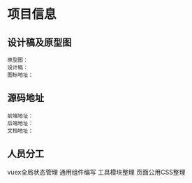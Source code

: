 # 项目信息

## 设计稿及原型图
```
原型图：
设计稿：
图标地址：
```
## 源码地址
```
前端地址：
后端地址：
文档地址：
```
## 人员分工
vuex全局状态管理
通用组件编写
工具模块整理
页面公用CSS整理

